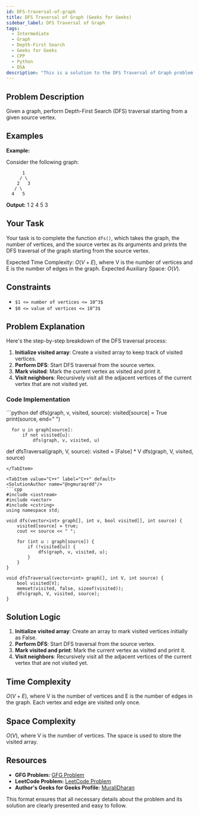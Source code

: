 ```yaml
---
id: DFS-traversal-of-graph
title: DFS Traversal of Graph (Geeks for Geeks)
sidebar_label: DFS Traversal of Graph
tags:
  - Intermediate
  - Graph
  - Depth-First Search
  - Geeks for Geeks
  - CPP
  - Python
  - DSA
description: "This is a solution to the DFS Traversal of Graph problem on Geeks for Geeks."
---
```


## Problem Description

Given a graph, perform Depth-First Search (DFS) traversal starting from a given source vertex.

## Examples

**Example:**

Consider the following graph:

```
      1
     / \
    2   3
   / \
  4   5
```

**Output:** 1 2 4 5 3

## Your Task

Your task is to complete the function `dfs()`, which takes the graph, the number of vertices, and the source vertex as its arguments and prints the DFS traversal of the graph starting from the source vertex.

Expected Time Complexity: $O(V + E)$, where V is the number of vertices and E is the number of edges in the graph.
Expected Auxiliary Space: $O(V)$.

## Constraints

- `$1 <= number of vertices <= 10^3$`
- `$0 <= value of vertices <= 10^3$`

## Problem Explanation

Here's the step-by-step breakdown of the DFS traversal process:

1. **Initialize visited array**: Create a visited array to keep track of visited vertices.
2. **Perform DFS**: Start DFS traversal from the source vertex.
3. **Mark visited**: Mark the current vertex as visited and print it.
4. **Visit neighbors**: Recursively visit all the adjacent vertices of the current vertex that are not visited yet.

### Code Implementation

<Tabs>
  <TabItem value="Python" label="Python" default>
  <SolutionAuthor name="@ngmuraqrdd"/>
  ```python
  def dfs(graph, v, visited, source):
      visited[source] = True
      print(source, end=" ")

      for u in graph[source]:
          if not visited[u]:
              dfs(graph, v, visited, u)
  
  def dfsTraversal(graph, V, source):
      visited = [False] * V
      dfs(graph, V, visited, source)
  ```
  </TabItem>

  <TabItem value="C++" label="C++" default>
  <SolutionAuthor name="@ngmuraqrdd"/>
  ```cpp
  #include <iostream>
  #include <vector>
  #include <cstring>
  using namespace std;

  void dfs(vector<int> graph[], int v, bool visited[], int source) {
      visited[source] = true;
      cout << source << " ";

      for (int u : graph[source]) {
          if (!visited[u]) {
              dfs(graph, v, visited, u);
          }
      }
  }

  void dfsTraversal(vector<int> graph[], int V, int source) {
      bool visited[V];
      memset(visited, false, sizeof(visited));
      dfs(graph, V, visited, source);
  }
  ```
  </TabItem>
</Tabs>

## Solution Logic

1. **Initialize visited array**: Create an array to mark visited vertices initially as False.
2. **Perform DFS**: Start DFS traversal from the source vertex.
3. **Mark visited and print**: Mark the current vertex as visited and print it.
4. **Visit neighbors**: Recursively visit all the adjacent vertices of the current vertex that are not visited yet.

## Time Complexity

$O(V + E)$, where V is the number of vertices and E is the number of edges in the graph. Each vertex and edge are visited only once.

## Space Complexity

$O(V)$, where V is the number of vertices. The space is used to store the visited array.

## Resources

- **GFG Problem:** [GFG Problem](https://www.geeksforgeeks.org/depth-first-search-or-dfs-for-a-graph/)
- **LeetCode Problem:** [LeetCode Problem](https://leetcode.com/problems/number-of-connected-components-in-an-undirected-graph/)
- **Author's Geeks for Geeks Profile:** [MuraliDharan](https://www.geeksforgeeks.org/user/ngmuraqrdd/)

This format ensures that all necessary details about the problem and its solution are clearly presented and easy to follow.